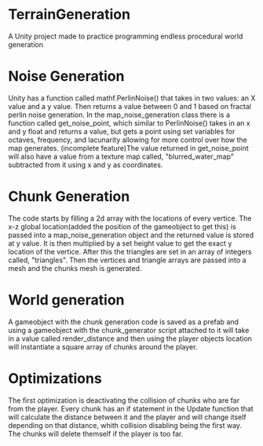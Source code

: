 # TerrainGeneration
A Unity project made to practice programming endless procedural world generation 

# Noise Generation
Unity has a function called mathf.PerlinNoise() that takes in two values: an X value and a y value.  Then returns a value between 0 and 1 based on fractal perlin noise generation.  In the map_noise_generation class there is a function called get_noise_point, which similar to PerlinNoise() takes in an x and y float and returns a value, but gets a point using set variables for octaves, frequency, and lacunarity allowing for more control over how the map generates.
(incomplete feature)The value returned in get_noise_point will also have a value from a texture map called, "blurred_water_map" subtracted from it using x and y as coordinates.

# Chunk Generation
The code starts by filling a 2d array with the locations of every vertice.
The x-z global location(added the position of the gameobject to get this) is passed into a map_noise_generation object and the returned value is stored at y value.  It is then multiplied by a set height value to get the exact y location of the vertice.  After this the triangles are set in an array of integers called, "triangles".  Then the vertices and triangle arrays are passed into a mesh and the chunks mesh is generated.

# World generation
A gameobject with the chunk generation code is saved as a prefab and using a gameobject with the chunk_generator script attached to it will take in a value called render_distance and then using the player objects location will instantiate a square array of chunks around the player.

# Optimizations
The first optimization is deactivating the collision of chunks who are far from the player.  Every chunk has an if statement in the Update function that will calculate the distance between it and the player and will change itself depending on that distance, whith collision disabling being the first way.
The chunks will delete themself if the player is too far.
